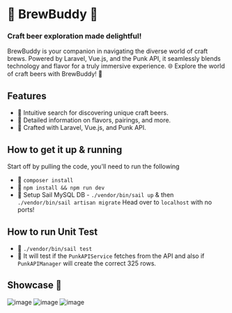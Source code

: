# 🍻 BrewBuddy 🍻
### Craft beer exploration made delightful! 
BrewBuddy is your companion in navigating the diverse world of craft brews. Powered by Laravel, Vue.js, and the Punk API, it seamlessly blends technology and flavor for a truly immersive experience.
🌐 Explore the world of craft beers with BrewBuddy! 🍺

## Features
- 🍺 Intuitive search for discovering unique craft beers.
- 🍺 Detailed information on flavors, pairings, and more.
- 🍺 Crafted with Laravel, Vue.js, and Punk API.

## How to get it up & running
Start off by pulling the code, you'll need to run the following
- 🍺 `composer install`
- 🍺 `npm install && npm run dev`
- 🍺 Setup Sail MySQL DB - `./vendor/bin/sail up` & then `./vendor/bin/sail artisan migrate`
Head over to `localhost` with no ports!

## How to run Unit Test
- 🍺 `./vendor/bin/sail test`
- 🍺 It will test if the `PunkAPIService` fetches from the API and also if `PunkAPIManager` will create the correct 325 rows.

## Showcase 🍻
![image](https://github.com/bobbyallen1099/BrewBuddy/assets/38939673/6bb40ec3-5326-49fd-8193-60ff7f1e49ab)
![image](https://github.com/bobbyallen1099/BrewBuddy/assets/38939673/776d4f6d-8648-48e6-b9b2-d96bc9287f3d)
![image](https://github.com/bobbyallen1099/BrewBuddy/assets/38939673/399c5a77-4e22-456e-868e-5d5ff447e6fb)

